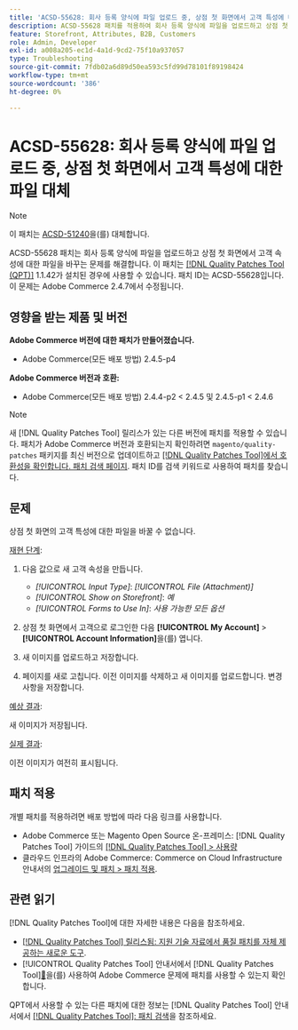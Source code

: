 ```yaml
---
title: 'ACSD-55628: 회사 등록 양식에 파일 업로드 중, 상점 첫 화면에서 고객 특성에 대한 파일 대체'
description: ACSD-55628 패치를 적용하여 회사 등록 양식에 파일을 업로드하고 상점 첫 화면에서 고객 속성에 대한 파일을 대체할 수 있는 Adobe Commerce 문제를 해결합니다.
feature: Storefront, Attributes, B2B, Customers
role: Admin, Developer
exl-id: a008a205-ec1d-4a1d-9cd2-75f10a937057
type: Troubleshooting
source-git-commit: 7fdb02a6d89d50ea593c5fd99d78101f89198424
workflow-type: tm+mt
source-wordcount: '386'
ht-degree: 0%

---
```


# ACSD-55628: 회사 등록 양식에 파일 업로드 중, 상점 첫 화면에서 고객 특성에 대한 파일 대체

>[!NOTE]
>
>이 패치는 [ACSD-51240](/help/tools/quality-patches-tool/patches-available-in-qpt/v1-1-33/acsd-51240-uploaded-file-missing-while-registering-via-company-registration-form.md)을(를) 대체합니다.

ACSD-55628 패치는 회사 등록 양식에 파일을 업로드하고 상점 첫 화면에서 고객 속성에 대한 파일을 바꾸는 문제를 해결합니다. 이 패치는 [[!DNL Quality Patches Tool (QPT)]](https://experienceleague.adobe.com/ko/docs/commerce-operations/tools/quality-patches-tool/quality-patches-tool-to-self-serve-quality-patches) 1.1.42가 설치된 경우에 사용할 수 있습니다. 패치 ID는 ACSD-55628입니다. 이 문제는 Adobe Commerce 2.4.7에서 수정됩니다.

## 영향을 받는 제품 및 버전

**Adobe Commerce 버전에 대한 패치가 만들어졌습니다.**

* Adobe Commerce(모든 배포 방법) 2.4.5-p4

**Adobe Commerce 버전과 호환:**

* Adobe Commerce(모든 배포 방법) 2.4.4-p2 &lt; 2.4.5 및 2.4.5-p1 &lt; 2.4.6

>[!NOTE]
>
>새 [!DNL Quality Patches Tool] 릴리스가 있는 다른 버전에 패치를 적용할 수 있습니다. 패치가 Adobe Commerce 버전과 호환되는지 확인하려면 `magento/quality-patches` 패키지를 최신 버전으로 업데이트하고 [[!DNL Quality Patches Tool]에서 호환성을 확인합니다. 패치 검색 페이지](https://experienceleague.adobe.com/tools/commerce-quality-patches/index.html?lang=ko). 패치 ID를 검색 키워드로 사용하여 패치를 찾습니다.

## 문제

상점 첫 화면의 고객 특성에 대한 파일을 바꿀 수 없습니다.

<u>재현 단계</u>:

1. 다음 값으로 새 고객 속성을 만듭니다.

   * *[!UICONTROL Input Type]*: *[!UICONTROL File (Attachment)]*
   * *[!UICONTROL Show on Storefront]*: *예*
   * *[!UICONTROL Forms to Use In]*: *사용 가능한 모든 옵션*

1. 상점 첫 화면에서 고객으로 로그인한 다음 **[!UICONTROL My Account]** > **[!UICONTROL Account Information]**&#x200B;을(를) 엽니다.
1. 새 이미지를 업로드하고 저장합니다.
1. 페이지를 새로 고칩니다. 이전 이미지를 삭제하고 새 이미지를 업로드합니다. 변경 사항을 저장합니다.

<u>예상 결과</u>:

새 이미지가 저장됩니다.

<u>실제 결과</u>:

이전 이미지가 여전히 표시됩니다.

## 패치 적용

개별 패치를 적용하려면 배포 방법에 따라 다음 링크를 사용합니다.

* Adobe Commerce 또는 Magento Open Source 온-프레미스: [!DNL Quality Patches Tool] 가이드의 [[!DNL Quality Patches Tool] > 사용량](/help/tools/quality-patches-tool/usage.md)
* 클라우드 인프라의 Adobe Commerce: Commerce on Cloud Infrastructure 안내서의 [업그레이드 및 패치 > 패치 적용](https://experienceleague.adobe.com/docs/commerce-cloud-service/user-guide/develop/upgrade/apply-patches.html?lang=ko).

## 관련 읽기

[!DNL Quality Patches Tool]에 대한 자세한 내용은 다음을 참조하세요.

* [[!DNL Quality Patches Tool] 릴리스됨: 지원 기술 자료에서 품질 패치를 자체 제공하는 새로운 도구](https://experienceleague.adobe.com/ko/docs/commerce-operations/tools/quality-patches-tool/quality-patches-tool-to-self-serve-quality-patches).
* [!UICONTROL Quality Patches Tool] 안내서에서  [!DNL Quality Patches Tool][&#128279;](/help/tools/quality-patches-tool/patches-available-in-qpt/check-patch-for-magento-issue-with-magento-quality-patches.md)을(를) 사용하여 Adobe Commerce 문제에 패치를 사용할 수 있는지 확인합니다.


QPT에서 사용할 수 있는 다른 패치에 대한 정보는 [!DNL Quality Patches Tool] 안내서에서 [[!DNL Quality Patches Tool]: 패치 검색](https://experienceleague.adobe.com/tools/commerce-quality-patches/index.html?lang=ko)을 참조하세요.
